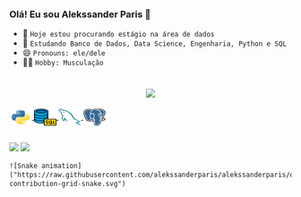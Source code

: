 ### Olá! Eu sou Alekssander Paris 👋
- 🔭 ``Hoje estou procurando estágio na área de dados``
- 🌱 ``Estudando Banco de Dados, Data Science, Engenharia, Python e SQL ``
- 😄 ``Pronouns: ele/dele``
- 🏋️‍♂️ ``Hobby: Musculação``

#

<div align="center">
  <a href="https://github.com/alekssanderparis">
  <img height="180em" src="https://github-readme-stats.vercel.app/api?username=alekssanderparis&show_icons=true&theme=dracula&include_all_commits=false&count_private=false"/>
  <height="180em" src="https://github-readme-stats.vercel.app/api/top-langs/?username=alekssanderparis&compact&langs_count=7&theme=dracula"/>
</div>
<div style="display: inline_block"><br>
  <img align="center" alt="Alek-Python" height="30" width="40" src="https://raw.githubusercontent.com/devicons/devicon/master/icons/python/python-original.svg">
  <img align="center" alt="Alek-SQL" height="30" width="40" src="https://github.com/alekssanderparis/alekssanderparis/blob/main/database.png">
  <img align="center" alt="Alek-MySQL" height="30" width="40" src="https://github.com/alekssanderparis/alekssanderparis/blob/main/mysql.png">
  <img align="center" alt="Alek-PostgreSQL" height="30" width="40" src="https://github.com/alekssanderparis/alekssanderparis/blob/main/postgreSQL.png">
</div>

##

<div>
    <a href="mailto:alekssander_paris@outlook.com" target="_blank"><img src="https://img.shields.io/badge/Microsoft_Outlook-0078D4?style=for-the-badge&logo=microsoft-outlook&logoColor=white" target="_blank"></a>
    <a href="https://www.linkedin.com/in/alekssanderparis" target="_blank"><img src="https://img.shields.io/badge/-LinkedIn-%230077B5?style=for-the-badge&logo=linkedin&logoColor=white" target="_blank"></a>
    
    ![Snake animation]("https://raw.githubusercontent.com/alekssanderparis/alekssanderparis/output/github-contribution-grid-snake.svg")
     
</div>
